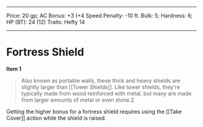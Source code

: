 
---
Price: 20 gp;
AC Bonus: +3 (+4
Speed Penalty: -10 ft.
Bulk: 5;
Hardness: 6;
HP (BT): 24 (12)
Traits: Hefty 14

---

# Fortress Shield

**Item 1**

> Also known as portable walls, these thick and heavy shields are slightly larger than [[Tower Shields]]. Like tower shields, they're typically made from wood reinforced with metal, but many are made from larger amounts of metal or even stone.2

Getting the higher bonus for a fortress shield requires using the [[Take Cover]] action while the shield is raised.
